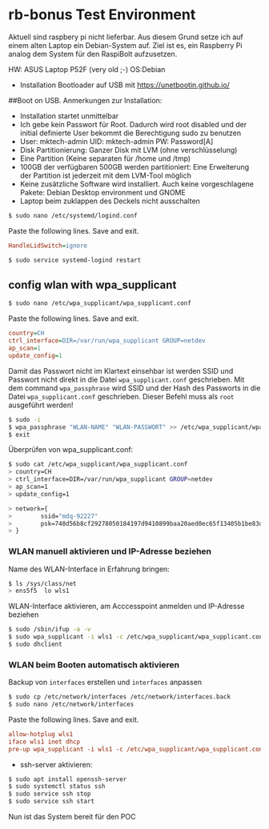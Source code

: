 # rb-bonus Test Environment

Aktuell sind raspbery pi nicht lieferbar. Aus diesem Grund setze ich auf einem alten Laptop ein Debian-System auf.
Ziel ist es, ein Raspberry Pi analog dem System für den RaspiBolt aufzusetzen.

HW: ASUS Laptop P52F (very old ;-)
OS:Debian
- Installation Bootloader auf USB mit https://unetbootin.github.io/

##Boot on USB. Anmerkungen zur Installation:

- Installation startet unmittelbar
- Ich gebe kein Passwort für Root. Dadurch wird root disabled und der initial definierte User bekommt die Berechtigung sudo zu benutzen
- User: mktech-admin UID: mktech-admin PW: Password[A]
- Disk Partitionierung: Ganzer Disk mit LVM (ohne verschlüsselung)
- Eine Partition (Keine separaten für /home und /tmp) 
- 100GB der verfügbaren 500GB werden partitioniert: Eine Erweiterung der Partition ist jederzeit mit dem LVM-Tool möglich
- Keine zusätzliche Software wird installiert. Auch keine vorgeschlagene Pakete: Debian Desktop environment und GNOME
- Laptop beim zuklappen des Deckels nicht ausschalten

```sh
$ sudo nano /etc/systemd/logind.conf
```

Paste the following lines. Save and exit.

```ini
HandleLidSwitch=ignore
```
  ```sh
$ sudo service systemd-logind restart
  ```

## config wlan with wpa_supplicant 
   ```sh
   $ sudo nano /etc/wpa_supplicant/wpa_supplicant.conf
   ```
   Paste the following lines. Save and exit.
   ```ini
   country=CH
   ctrl_interface=DIR=/var/run/wpa_supplicant GROUP=netdev
   ap_scan=1
   update_config=1
   ```

Damit das Passwort nicht im Klartext einsehbar ist werden SSID und Passwort nicht direkt in die Datei `wpa_supplicant.conf` geschrieben. Mit dem command `wpa_passphrase`  wird SSID und der Hash des Passworts in die Datei `wpa_supplicant.conf` geschrieben. Dieser Befehl muss als `root` ausgeführt werden!
   ```sh
  $ sudo -i
  $ wpa_passphrase "WLAN-NAME" "WLAN-PASSWORT" >> /etc/wpa_supplicant/wpa_supplicant.conf
  $ exit
   ```
Überprüfen von wpa_supplicant.conf:
  ```sh
  $ sudo cat /etc/wpa_supplicant/wpa_supplicant.conf
  > country=CH
  > ctrl_interface=DIR=/var/run/wpa_supplicant GROUP=netdev
  > ap_scan=1
  > update_config=1
  
  > network={
  >        ssid="mdq-92227"
  >        psk=748d56b8cf29278050184197d9410899baa20aed0ec65f13405b1be83d1ddd70
  > }
  ```
### WLAN manuell aktivieren und IP-Adresse beziehen
  Name des WLAN-Interface in Erfahrung bringen:
  ```sh
  $ ls /sys/class/net
  > ens5f5  lo wls1
  ```
  WLAN-Interface aktivieren, am Acccesspoint anmelden und IP-Adresse beziehen
  ```sh
  $ sudo /sbin/ifup -a -v
  $ sudo wpa_supplicant -i wls1 -c /etc/wpa_supplicant/wpa_supplicant.conf &
  $ sudo dhclient
  ```
### WLAN beim Booten automatisch aktivieren
  Backup von `interfaces` erstellen und `interfaces` anpassen
  ```sh
  $ sudo cp /etc/network/interfaces /etc/network/interfaces.back
  $ sudo nano /etc/network/interfaces
  ```
  Paste the following lines. Save and exit.
  ```ini
  allow-hotplug wls1
  iface wls1 inet dhcp
  pre-up wpa_supplicant -i wls1 -c /etc/wpa_supplicant/wpa_supplicant.conf
  ```

  - ssh-server aktivieren:
  ```sh
  $ sudo apt install openssh-server
  $ sudo systemctl status ssh
  $ sudo service ssh stop
  $ sudo service ssh start
  ```
  Nun ist das System bereit für den POC

